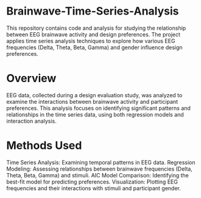 # Brainwave-Time-Series-Analysis
This repository contains code and analysis for studying the relationship between EEG brainwave activity and design preferences. The project applies time series analysis techniques to explore how various EEG frequencies (Delta, Theta, Beta, Gamma) and gender influence design preferences.

# Overview
EEG data, collected during a design evaluation study, was analyzed to examine the interactions between brainwave activity and participant preferences. This analysis focuses on identifying significant patterns and relationships in the time series data, using both regression models and interaction analysis.

# Methods Used
Time Series Analysis: Examining temporal patterns in EEG data.
Regression Modeling: Assessing relationships between brainwave frequencies (Delta, Theta, Beta, Gamma) and stimuli.
AIC Model Comparison: Identifying the best-fit model for predicting preferences.
Visualization: Plotting EEG frequencies and their interactions with stimuli and participant gender.
